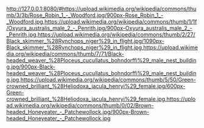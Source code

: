 http://127.0.0.1:8080/#https://upload.wikimedia.org/wikipedia/commons/thumb/3/3b/Rose_Robin_1_-_Woodford.jpg/900px-Rose_Robin_1_-_Woodford.jpg,https://upload.wikimedia.org/wikipedia/commons/thumb/1/1f/Oxyura_australis_male_2_-_Penrith.jpg/900px-Oxyura_australis_male_2_-_Penrith.jpg,https://upload.wikimedia.org/wikipedia/commons/thumb/2/27/Black_skimmer_%28Rynchops_niger%29_in_flight.jpg/1090px-Black_skimmer_%28Rynchops_niger%29_in_flight.jpg,https://upload.wikimedia.org/wikipedia/commons/thumb/7/71/Black-headed_weaver_%28Ploceus_cucullatus_bohndorffi%29_male_nest_building.jpg/900px-Black-headed_weaver_%28Ploceus_cucullatus_bohndorffi%29_male_nest_building.jpg,https://upload.wikimedia.org/wikipedia/commons/thumb/5/50/Green-crowned_brilliant_%28Heliodoxa_jacula_henryi%29_female.jpg/600px-Green-crowned_brilliant_%28Heliodoxa_jacula_henryi%29_female.jpg,https://upload.wikimedia.org/wikipedia/commons/thumb/0/02/Brown-headed_Honeyeater_-_Patchewollock.jpg/900px-Brown-headed_Honeyeater_-_Patchewollock.jpg
